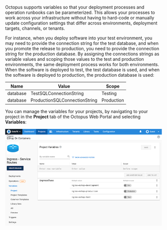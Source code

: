 Octopus supports variables so that your deployment processes and operation runbooks can be parameterized. This allows your processes to work across your infrastructure without having to hard-code or manually update configuration settings that differ across environments, deployment targets, channels, or tenants.

For instance, when you deploy software into your test environment, you may need to provide the connection string for the test database, and when you promote the release to production, you need to provide the connection string for the production database. By assigning the connections strings as variable values and scoping those values to the test and production environments, the same deployment process works for both environments. When the software is deployed to test, the test database is used, and when the software is deployed to production, the production database is used:

| Name | Value | Scope |
| --- | --- | --- |
| database | TestSQLConnectionString | Testing |
| database | ProductionSQLConnectionString | Production |

You can manage the variables for your projects, by navigating to your project in the **Project** tab of the Octopus Web Portal and selecting **Variables**:

![Project variables](/docs/shared-content/concepts/images/variables.png "width=500")
